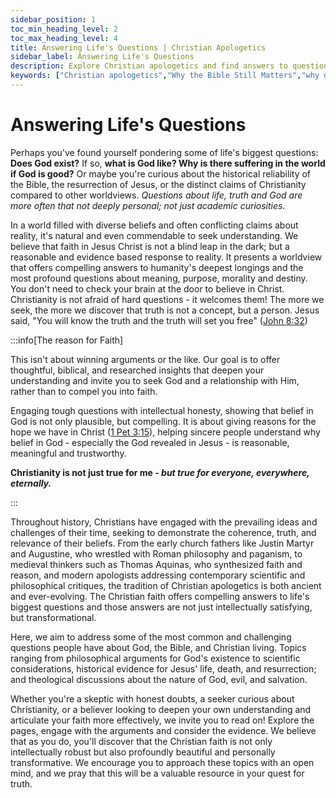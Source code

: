 ```yaml
---
sidebar_position: 1
toc_min_heading_level: 2
toc_max_heading_level: 4
title: Answering Life's Questions | Christian Apologetics
sidebar_label: Answering Life's Questions
description: Explore Christian apologetics and find answers to questions about God, suffering, faith, science and the uniqueness of Jesus Christ
keywords: ["Christian apologetics","Why the Bible Still Matters","why does God allow suffering","faith and reason","problem of evil","is Christianity true","miracles and science","Bible truth","is God real","Jesus resurrection","Evidence for God","Reasons to believe in Jesus","Why is there suffering","Does God exist","Is the Bible reliable","Why does a good God allow evil and suffering","How can a loving God allow pain","Are all religions the same","Can science and faith coexist","What makes Christianity unique"]
---
```


# Answering Life's Questions 

Perhaps you've found yourself pondering some of life's biggest questions: **Does God
exist?** If so, **what is God like? Why is there suffering in the world if God is good?** Or maybe you're
curious about the historical reliability of the Bible, the resurrection of Jesus, or the distinct
claims of Christianity compared to other worldviews. *Questions about life, truth and God are
more often that not deeply personal; not just academic curiosities.*

In a world filled with diverse beliefs and often conflicting claims about reality, it's natural and
even commendable to seek understanding. We believe that faith in Jesus Christ is not a blind leap in
the dark; but a reasonable and evidence based response to reality. It presents a worldview that offers
compelling answers to humanity's deepest longings and the most profound questions about meaning, purpose,
morality and destiny. You don't need to check your brain at the door to believe in Christ. Christianity
is not afraid of hard questions - it welcomes them! The more we seek, the more we discover that truth
is not a concept, but a person. Jesus said, "You will know the truth and the truth will set you free"
([John 8:32](https://www.biblegateway.com/passage/?search=john%208%3A32&version=NKJV))

:::info[The reason for Faith]

This isn't about winning arguments or the like. Our goal is to offer thoughtful, biblical, and researched
insights that deepen your understanding and invite you to seek God and a relationship with Him, rather
than to compel you into faith.

Engaging tough questions with intellectual honesty, showing that belief in God is not only plausible,
but compelling. It is about giving reasons for the hope we have in Christ 
([1 Pet 3:15](https://www.biblegateway.com/passage/?search=1%20Peter%203%3A15&version=NKJV)), helping
sincere people understand why belief in God - especially the God revealed in Jesus - is reasonable,
meaningful and trustworthy.

**Christianity is not just true for me - *but true for everyone, everywhere, eternally.***

:::

Throughout history, Christians have engaged with the prevailing ideas and challenges of their time,
seeking to demonstrate the coherence, truth, and relevance of their beliefs. From the early church fathers
like Justin Martyr and Augustine, who wrestled with Roman philosophy and paganism, to medieval thinkers
such as Thomas Aquinas, who synthesized faith and reason, and modern apologists addressing contemporary
scientific and philosophical critiques, the tradition of Christian apologetics is both ancient
and ever-evolving. The Christian faith offers compelling answers to life's biggest questions and those
answers are not just intellectually satisfying, but transformational. 

Here, we aim to address some of the most common and challenging questions people have about God, the
Bible, and Christian living. Topics ranging from philosophical arguments for God's existence to
scientific considerations, historical evidence for Jesus' life, death, and resurrection; and theological
discussions about the nature of God, evil, and salvation. 

Whether you're a skeptic with honest doubts, a seeker curious about Christianity, or a believer looking
to deepen your own understanding and articulate your faith more effectively, we invite you to read on!
Explore the pages, engage with the arguments and consider the evidence. We believe that as you do, you'll
discover that the Christian faith is not only intellectually robust but also profoundly beautiful and
personally transformative. We encourage you to approach these topics with an open mind, and we pray that
this will be a valuable resource in your quest for truth.
